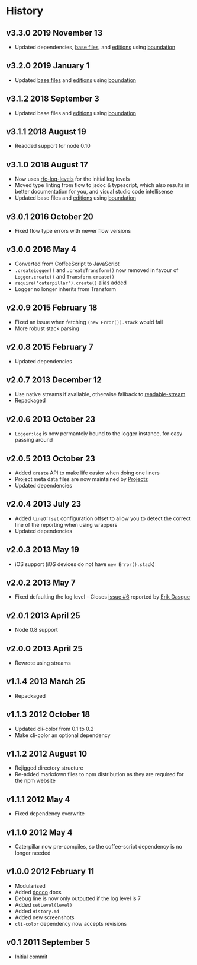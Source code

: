 # History

## v3.3.0 2019 November 13

-   Updated dependencies, [base files](https://github.com/bevry/base), and [editions](https://editions.bevry.me) using [boundation](https://github.com/bevry/boundation)

## v3.2.0 2019 January 1

-   Updated [base files](https://github.com/bevry/base) and [editions](https://editions.bevry.me) using [boundation](https://github.com/bevry/boundation)

## v3.1.2 2018 September 3

-   Updated base files and [editions](https://github.com/bevry/editions) using [boundation](https://github.com/bevry/boundation)

## v3.1.1 2018 August 19

-   Readded support for node 0.10

## v3.1.0 2018 August 17

-   Now uses [rfc-log-levels](https://github.com/bevry/log-levels) for the initial log levels
-   Moved type linting from flow to jsdoc & typescript, which also results in better documentation for you, and visual studio code intellisense
-   Updated base files and [editions](https://github.com/bevry/editions) using [boundation](https://github.com/bevry/boundation)

## v3.0.1 2016 October 20

-   Fixed flow type errors with newer flow versions

## v3.0.0 2016 May 4

-   Converted from CoffeeScript to JavaScript
-   `.createLogger()` and `.createTransform()` now removed in favour of `Logger.create()` and `Transform.create()`
-   `require('caterpillar').create()` alias added
-   Logger no longer inherits from Transform

## v2.0.9 2015 February 18

-   Fixed an issue when fetching `(new Error()).stack` would fail
-   More robust stack parsing

## v2.0.8 2015 February 7

-   Updated dependencies

## v2.0.7 2013 December 12

-   Use native streams if available, otherwise fallback to [readable-stream](https://npmjs.org/package/readable-stream)
-   Repackaged

## v2.0.6 2013 October 23

-   `Logger:log` is now permantely bound to the logger instance, for easy passing around

## v2.0.5 2013 October 23

-   Added `create` API to make life easier when doing one liners
-   Project meta data files are now maintained by [Projectz](https://github.com/bevry/projectz)
-   Updated dependencies

## v2.0.4 2013 July 23

-   Added `lineOffset` configuration offset to allow you to detect the correct line of the reporting when using wrappers
-   Updated dependencies

## v2.0.3 2013 May 19

-   iOS support (iOS devices do not have `new Error().stack`)

## v2.0.2 2013 May 7

-   Fixed defaulting the log level - Closes [issue #6](https://github.com/bevry/caterpillar/issues/6) reported by [Erik Dasque](https://github.com/edasque)

## v2.0.1 2013 April 25

-   Node 0.8 support

## v2.0.0 2013 April 25

-   Rewrote using streams

## v1.1.4 2013 March 25

-   Repackaged

## v1.1.3 2012 October 18

-   Updated cli-color from 0.1 to 0.2
-   Make cli-color an optional dependency

## v1.1.2 2012 August 10

-   Rejigged directory structure
-   Re-added markdown files to npm distribution as they are required for the npm website

## v1.1.1 2012 May 4

-   Fixed dependency overwrite

## v1.1.0 2012 May 4

-   Caterpillar now pre-compiles, so the coffee-script dependency is no longer needed

## v1.0.0 2012 February 11

-   Modularised
-   Added [docco](http://jashkenas.github.com/docco/) docs
-   Debug line is now only outputted if the log level is 7
-   Added `setLevel(level)`
-   Added `History.md`
-   Added new screenshots
-   `cli-color` dependency now accepts revisions

## v0.1 2011 September 5

-   Initial commit
